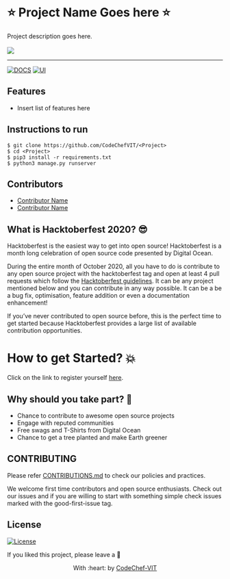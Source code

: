 <h1>
 ⭐️ Project Name Goes here ⭐️
</h1>
Project description goes here.
<br> 

<br>
<img src="https://embed-fastly.wistia.com/deliveries/49bd387c40e2c5aada92abdf973bc46d.webp?image_crop_resized=960x540">

---
[![DOCS](https://img.shields.io/badge/Documentation-see%20docs-green?style=flat-square&logo=appveyor)](INSERT_LINK_FOR_DOCS_HERE) 
  [![UI ](https://img.shields.io/badge/User%20Interface-Link%20to%20UI-orange?style=flat-square&logo=appveyor)](INSERT_UI_LINK_HERE)


## Features
- Insert list of features here


## Instructions to run
```
$ git clone https://github.com/CodeChefVIT/<Project>
$ cd <Project>
$ pip3 install -r requirements.txt
$ python3 manage.py runserver
```

## Contributors
- <a href="https://github.com/<Contributor>">Contributor Name</a>
- <a href="https://github.com/<Contributor>">Contributor Name</a>


<h2>
 What is Hacktoberfest 2020? 😎
</h2>
Hacktoberfest is the easiest way to get into open source! Hacktoberfest is a month long celebration of open source code presented by Digital Ocean.

During the entire month of October 2020, all you have to do is contribute to any open source project with the hacktoberfest tag and open at least 4 pull requests which follow the [Hacktoberfest guidelines](https://hacktoberfest.digitalocean.com/hacktoberfest-update?updated). It can be any project mentioned below and you can contribute in any way possible. It can be a be a bug fix, optimisation, feature addition or even a documentation enhancement! 

If you’ve never contributed to open source before, this is the perfect time to get started because Hacktoberfest provides a large list of available contribution opportunities.

<h1>
How to get Started? 💥 
</h1>

Click on the link to register yourself [here](https://hacktoberfest.digitalocean.com/).

## Why should you take part? 🙌 
- Chance to contribute to awesome open source projects 
- Engage with reputed communities
- Free swags and T-Shirts from Digital Ocean
- Chance to get a tree planted and make Earth greener

## CONTRIBUTING

Please refer [CONTRIBUTIONS.md](https://github.com/CodeChefVIT/hacktoberfest-template/blob/master/CONTRIBUTIONS.md) to check our policies and practices.

We welcome first time contributors and open source enthusiasts. Check out our issues and if you are willing to start with something simple check issues marked with the good-first-issue tag.

## License
[![License](http://img.shields.io/:license-mit-blue.svg?style=flat-square)](http://badges.mit-license.org)

If you liked this project, please leave a 🌟

<p align="center">
	With :heart: by <a href="https://www.codechefvit.com" target="_blank">CodeChef-VIT</a>
</p>

